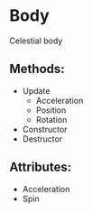 Body
====
Celestial body

Methods:
--------
  * Update
    - Acceleration
    - Position
    - Rotation
  * Constructor 
  * Destructor 

Attributes:
-----------
  * Acceleration
  * Spin
